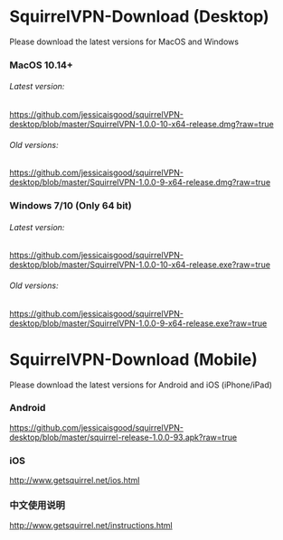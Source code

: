 # SquirrelVPN-Download (Desktop)
Please download the latest versions for MacOS and Windows

### MacOS 10.14+ ###
###### Latest version:
https://github.com/jessicaisgood/squirrelVPN-desktop/blob/master/SquirrelVPN-1.0.0-10-x64-release.dmg?raw=true

###### Old versions:
https://github.com/jessicaisgood/squirrelVPN-desktop/blob/master/SquirrelVPN-1.0.0-9-x64-release.dmg?raw=true


### Windows 7/10 (Only 64 bit) ###
###### Latest version:
https://github.com/jessicaisgood/squirrelVPN-desktop/blob/master/SquirrelVPN-1.0.0-10-x64-release.exe?raw=true

###### Old versions:
https://github.com/jessicaisgood/squirrelVPN-desktop/blob/master/SquirrelVPN-1.0.0-9-x64-release.exe?raw=true




# SquirrelVPN-Download (Mobile)
Please download the latest versions for Android and iOS (iPhone/iPad)


### Android ###

https://github.com/jessicaisgood/squirrelVPN-desktop/blob/master/squirrel-release-1.0.0-93.apk?raw=true

### iOS ###
http://www.getsquirrel.net/ios.html

### 中文使用说明 ###
http://www.getsquirrel.net/instructions.html


